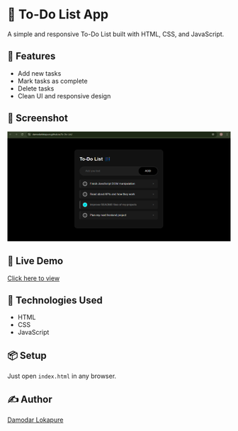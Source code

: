 # 📝 To-Do List App

A simple and responsive To-Do List built with HTML, CSS, and JavaScript.

## 🚀 Features
- Add new tasks
- Mark tasks as complete
- Delete tasks
- Clean UI and responsive design

## 📸 Screenshot
![Todo Screenshot](./to-do-list.png)

## 🔗 Live Demo
[Click here to view](https://damodarlokapure.github.io/To-Do-List/)

## 📁 Technologies Used
- HTML
- CSS
- JavaScript

## 📦 Setup
Just open `index.html` in any browser.

## ✍️ Author
[Damodar Lokapure](https://github.com/damodarlokapure)
